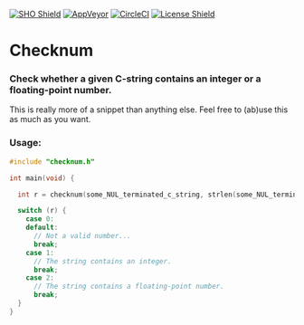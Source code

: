 [![SHO Shield](https://img.shields.io/badge/single-header--only-blue)](https://github.com/GlitchedPolygons/checknum/blob/master/checknum.h)
[![AppVeyor](https://ci.appveyor.com/api/projects/status/ffxu9yrkm5dgkknm?svg=true)](https://ci.appveyor.com/project/GlitchedPolygons/checknum)
[![CircleCI](https://circleci.com/gh/GlitchedPolygons/checknum/tree/master.svg?style=shield)](https://circleci.com/gh/GlitchedPolygons/checknum/tree/master)
[![License Shield](https://img.shields.io/badge/license-Apache--2.0-orange)](https://github.com/GlitchedPolygons/l8w8jwt/blob/master/LICENSE)

# Checknum
### Check whether a given C-string contains an integer or a floating-point number.

This is really more of a snippet than anything else. Feel free to (ab)use this as much as you want.

### Usage:

```C
#include "checknum.h"

int main(void) {

  int r = checknum(some_NUL_terminated_c_string, strlen(some_NUL_terminated_c_string));

  switch (r) {
    case 0:
    default:
      // Not a valid number...
      break;
    case 1:
      // The string contains an integer.
      break;
    case 2:
      // The string contains a floating-point number.
      break;
  }
}
```
